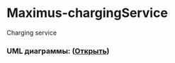 # Maximus-chargingService
Charging service

### UML диаграммы: ([Открыть](https://github.com/vanosss/Maximus-chargingService/blob/master/Documents/Diagrams/Readme.md))

